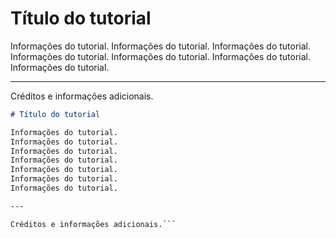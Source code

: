 # Título do tutorial

Informações do tutorial.
Informações do tutorial.
Informações do tutorial.
Informações do tutorial.
Informações do tutorial.
Informações do tutorial.
Informações do tutorial.

---

Créditos e informações adicionais.

```markdown
# Título do tutorial

Informações do tutorial.
Informações do tutorial.
Informações do tutorial.
Informações do tutorial.
Informações do tutorial.
Informações do tutorial.
Informações do tutorial.

---

Créditos e informações adicionais.```
